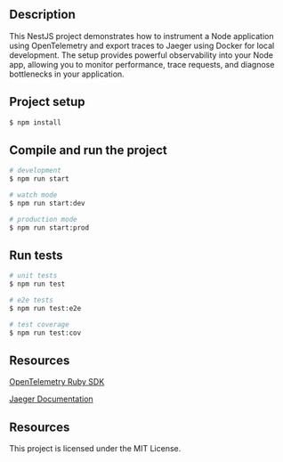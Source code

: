## Description

This NestJS project demonstrates how to instrument a Node application using OpenTelemetry and export traces to Jaeger using Docker for local development. The setup provides powerful observability into your Node app, allowing you to monitor performance, trace requests, and diagnose bottlenecks in your application.


## Project setup

```bash
$ npm install
```

## Compile and run the project

```bash
# development
$ npm run start

# watch mode
$ npm run start:dev

# production mode
$ npm run start:prod
```

## Run tests

```bash
# unit tests
$ npm run test

# e2e tests
$ npm run test:e2e

# test coverage
$ npm run test:cov
```

## Resources

[OpenTelemetry Ruby SDK](https://github.com/open-telemetry/opentelemetry-ruby)

[Jaeger Documentation](https://www.jaegertracing.io/)

## Resources

This project is licensed under the MIT License.

